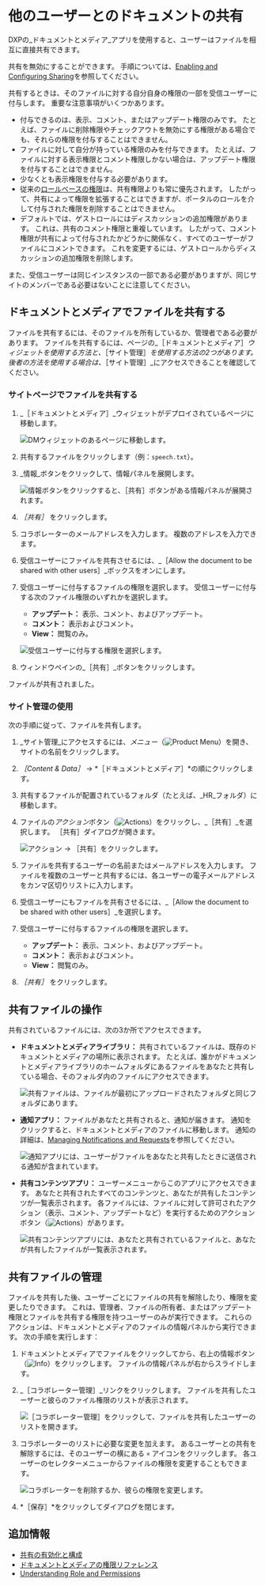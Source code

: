# 他のユーザーとのドキュメントの共有

DXPの_ドキュメントとメディア_アプリを使用すると、ユーザーはファイルを相互に直接共有できます。

共有を無効にすることができます。 手順については、[Enabling and Configuring Sharing](./enabling-and-configuring-sharing.md)を参照してください。

共有するときは、そのファイルに対する自分自身の権限の一部を受信ユーザーに付与します。 重要な注意事項がいくつかあります。

* 付与できるのは、表示、コメント、またはアップデート権限のみです。 たとえば、ファイルに削除権限やチェックアウトを無効にする権限がある場合でも、それらの権限を付与することはできません。
* ファイルに対して自分が持っている権限のみを付与できます。 たとえば、ファイルに対する表示権限とコメント権限しかない場合は、アップデート権限を付与することはできません。
* 少なくとも表示権限を付与する必要があります。
* 従来の[ロールベースの権限](../../../../users-and-permissions/roles-and-permissions/understanding-roles-and-permissions.md)は、共有権限よりも常に優先されます。 したがって、共有によって権限を拡張することはできますが、ポータルのロールを介して付与された権限を削除することはできません。
* デフォルトでは、ゲストロールにはディスカッションの追加権限があります。 これは、共有のコメント権限と重複しています。 したがって、コメント権限が共有によって付与されたかどうかに関係なく、すべてのユーザーがファイルにコメントできます。 これを変更するには、ゲストロールからディスカッションの追加権限を削除します。

また、受信ユーザーは同じインスタンスの一部である必要がありますが、同じサイトのメンバーである必要はないことに注意してください。

## ドキュメントとメディアでファイルを共有する

ファイルを共有するには、そのファイルを所有しているか、管理者である必要があります。 ファイルを共有するには、ページの_［ドキュメントとメディア］_ウィジェットを使用する方法と、_［サイト管理］_を使用する方法の2つがあります。 後者の方法を使用する場合は、_［サイト管理］_にアクセスできることを確認してください。

### サイトページでファイルを共有する

1. _［ドキュメントとメディア］_ウィジェットがデプロイされているページに移動します。

    ![DMウィジェットのあるページに移動します。](./sharing-documents-with-other-users/images/01.png)

1. 共有するファイルをクリックします（例：`speech.txt`）。
1. _情報_ボタンをクリックして、情報パネルを展開します。

    ![情報ボタンをクリックすると、［共有］ボタンがある情報パネルが展開されます。](./sharing-documents-with-other-users/images/02.png)

1. _［共有］_ をクリックします。
1. コラボレーターのメールアドレスを入力します。 複数のアドレスを入力できます。
1. 受信ユーザーにファイルを共有させるには、_［Allow the document to be shared with other users］_ボックスをオンにします。
1. 受信ユーザーに付与するファイルの権限を選択します。 受信ユーザーに付与する次のファイル権限のいずれかを選択します。

    * **アップデート：** 表示、コメント、およびアップデート。
    * **コメント：** 表示およびコメント。
    * **View：** 閲覧のみ。

    ![受信ユーザーに付与する権限を選択します。](./sharing-documents-with-other-users/images/03.png)

1. ウィンドウペインの_［共有］_ボタンをクリックします。

ファイルが共有されました。

### サイト管理の使用

次の手順に従って、ファイルを共有します。

1. _サイト管理_にアクセスするには、_メニュー_（![Product Menu](../../../../images/icon-menu.png)）を開き、サイトの名前をクリックします。
1. _［Content & Data］_ &rarr; *［ドキュメントとメディア］*の順にクリックします。
1. 共有するファイルが配置されているフォルダ（たとえば、_HR_フォルダ）に移動します。
1. ファイルの*アクション*ボタン（![Actions](../../../../images/icon-actions.png)）をクリックし、_［共有］_を選択します。 ［共有］ダイアログが開きます。

    ![アクション &rarr; ［共有］をクリックします。](./sharing-documents-with-other-users/images/04.png)

1. ファイルを共有するユーザーの名前またはメールアドレスを入力します。 ファイルを複数のユーザーと共有するには、各ユーザーの電子メールアドレスをカンマ区切りリストに入力します。
1. 受信ユーザーにもファイルを共有させるには、_［Allow the document to be shared with other users］_を選択します。
1. 受信ユーザーに付与するファイルの権限を選択します。

    * **アップデート：** 表示、コメント、およびアップデート。
    * **コメント：** 表示およびコメント。
    * **View：** 閲覧のみ。

1. _［共有］_ をクリックします。

## 共有ファイルの操作

共有されているファイルには、次の3か所でアクセスできます。

* **ドキュメントとメディアライブラリ：** 共有されているファイルは、既存のドキュメントとメディアの場所に表示されます。 たとえば、誰かがドキュメントとメディアライブラリのホームフォルダにあるファイルをあなたと共有している場合、そのフォルダ内のファイルにアクセスできます。

    ![共有ファイルは、ファイルが最初にアップロードされたフォルダと同じフォルダにあります。](./sharing-documents-with-other-users/images/05.png)

* **通知アプリ：** ファイルがあなたと共有されると、通知が届きます。 通知をクリックすると、ドキュメントとメディアのファイルに移動します。 通知の詳細は、[Managing Notifications and Requests](../../../../collaboration-and-social/notifications-and-requests/user-guide/managing-notifications-and-requests.md)を参照してください。

    ![通知アプリには、ユーザーがファイルをあなたと共有したときに送信される通知が含まれています。](./sharing-documents-with-other-users/images/06.png)

* **共有コンテンツアプリ：** ユーザーメニューからこのアプリにアクセスできます。 あなたと共有されたすべてのコンテンツと、あなたが共有したコンテンツが一覧表示されます。 各ファイルには、ファイルに対して許可されたアクション（表示、コメント、アップデートなど）を実行するためのアクションボタン（![Actions](../../../../images/icon-actions.png)）があります。

    ![共有コンテンツアプリには、あなたと共有されているファイルと、あなたが共有したファイルが一覧表示されます。](./sharing-documents-with-other-users/images/07.png)

## 共有ファイルの管理

ファイルを共有した後、ユーザーごとにファイルの共有を解除したり、権限を変更したりできます。 これは、管理者、ファイルの所有者、またはアップデート権限とファイルを共有する権限を持つユーザーのみが実行できます。 これらのアクションは、ドキュメントとメディアのファイルの情報パネルから実行できます。 次の手順を実行します：

1. ドキュメントとメディアでファイルをクリックしてから、右上の情報ボタン（![Info](../../../../images/icon-information.png)）をクリックします。 ファイルの情報パネルが右からスライドします。

1. _［コラボレーター管理］_リンクをクリックします。 ファイルを共有したユーザーと彼らのファイル権限のリストが表示されます。

   ![［コラボレーター管理］をクリックして、ファイルを共有したユーザーのリストを開きます。](./sharing-documents-with-other-users/images/08.png)

1. コラボレーターのリストに必要な変更を加えます。 あるユーザーとの共有を解除するには、そのユーザーの横にある `×` アイコンをクリックします。 各ユーザーのセレクターメニューからファイルの権限を変更することもできます。

   ![コラボレーターを削除するか、彼らの権限を変更します。](./sharing-documents-with-other-users/images/09.png)

1. *［保存］*をクリックしてダイアログを閉じます。

## 追加情報

* [共有の有効化と構成](./enabling-and-configuring-sharing.md)
* [ドキュメントとメディアの権限リファレンス](./documents-and-media-permissions-reference.md)
* [Understanding Role and Permissions](../../../../users-and-permissions/roles-and-permissions/understanding-roles-and-permissions.md)

